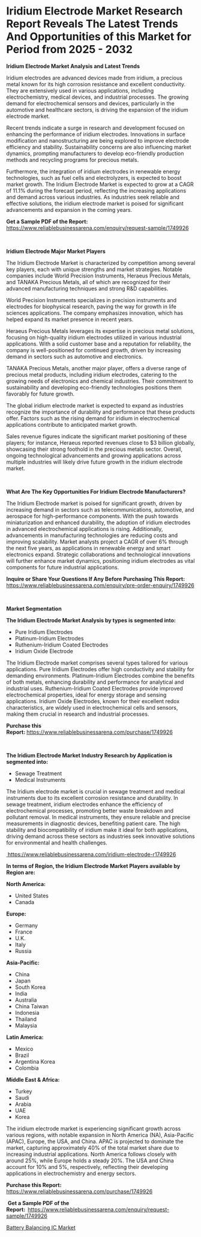 <p><h1>Iridium Electrode Market Research Report Reveals The Latest Trends And Opportunities of this Market for Period from 2025 - 2032</h1></p><p><strong>Iridium Electrode Market Analysis and Latest Trends</strong></p>
<p><p>Iridium electrodes are advanced devices made from iridium, a precious metal known for its high corrosion resistance and excellent conductivity. They are extensively used in various applications, including electrochemistry, medical devices, and industrial processes. The growing demand for electrochemical sensors and devices, particularly in the automotive and healthcare sectors, is driving the expansion of the iridium electrode market.</p><p>Recent trends indicate a surge in research and development focused on enhancing the performance of iridium electrodes. Innovations in surface modification and nanostructuring are being explored to improve electrode efficiency and stability. Sustainability concerns are also influencing market dynamics, prompting manufacturers to develop eco-friendly production methods and recycling programs for precious metals.</p><p>Furthermore, the integration of iridium electrodes in renewable energy technologies, such as fuel cells and electrolyzers, is expected to boost market growth. The Iridium Electrode Market is expected to grow at a CAGR of 11.1% during the forecast period, reflecting the increasing applications and demand across various industries. As industries seek reliable and effective solutions, the iridium electrode market is poised for significant advancements and expansion in the coming years.</p></p>
<p><strong>Get a Sample PDF of the Report:&nbsp;</strong> <a href="https://www.reliablebusinessarena.com/enquiry/request-sample/1749926?utm_campaign=2106&utm_medium=2&utm_source=Github&utm_content=ia&utm_term=15022025&utm_id=iridium-electrode">https://www.reliablebusinessarena.com/enquiry/request-sample/1749926</a></p>
<p>&nbsp;</p>
<p><strong>Iridium Electrode Major Market Players</strong></p>
<p><p>The Iridium Electrode Market is characterized by competition among several key players, each with unique strengths and market strategies. Notable companies include World Precision Instruments, Heraeus Precious Metals, and TANAKA Precious Metals, all of which are recognized for their advanced manufacturing techniques and strong R&D capabilities.</p><p>World Precision Instruments specializes in precision instruments and electrodes for biophysical research, paving the way for growth in life sciences applications. The company emphasizes innovation, which has helped expand its market presence in recent years.</p><p>Heraeus Precious Metals leverages its expertise in precious metal solutions, focusing on high-quality iridium electrodes utilized in various industrial applications. With a solid customer base and a reputation for reliability, the company is well-positioned for continued growth, driven by increasing demand in sectors such as automotive and electronics.</p><p>TANAKA Precious Metals, another major player, offers a diverse range of precious metal products, including iridium electrodes, catering to the growing needs of electronics and chemical industries. Their commitment to sustainability and developing eco-friendly technologies positions them favorably for future growth.</p><p>The global iridium electrode market is expected to expand as industries recognize the importance of durability and performance that these products offer. Factors such as the rising demand for iridium in electrochemical applications contribute to anticipated market growth.</p><p>Sales revenue figures indicate the significant market positioning of these players; for instance, Heraeus reported revenues close to $3 billion globally, showcasing their strong foothold in the precious metals sector. Overall, ongoing technological advancements and growing applications across multiple industries will likely drive future growth in the iridium electrode market.</p></p>
<p>&nbsp;</p>
<p><strong>What Are The Key Opportunities For Iridium Electrode Manufacturers?</strong></p>
<p><p>The Iridium Electrode market is poised for significant growth, driven by increasing demand in sectors such as telecommunications, automotive, and aerospace for high-performance components. With the push towards miniaturization and enhanced durability, the adoption of iridium electrodes in advanced electrochemical applications is rising. Additionally, advancements in manufacturing technologies are reducing costs and improving scalability. Market analysts project a CAGR of over 6% through the next five years, as applications in renewable energy and smart electronics expand. Strategic collaborations and technological innovations will further enhance market dynamics, positioning iridium electrodes as vital components for future industrial applications.</p></p>
<p><strong>Inquire or Share Your Questions If Any Before Purchasing This Report:</strong> <a href="https://www.reliablebusinessarena.com/enquiry/pre-order-enquiry/1749926?utm_campaign=2106&utm_medium=2&utm_source=Github&utm_content=ia&utm_term=15022025&utm_id=iridium-electrode">https://www.reliablebusinessarena.com/enquiry/pre-order-enquiry/1749926</a></p>
<p>&nbsp;</p>
<p><strong>Market Segmentation</strong></p>
<p><strong>The Iridium Electrode Market Analysis by types is segmented into:</strong></p>
<p><ul><li>Pure Iridium Electrodes</li><li>Platinum-Iridium Electrodes</li><li>Ruthenium-Iridium Coated Electrodes</li><li>Iridium Oxide Electrode</li></ul></p>
<p><p>The Iridium Electrode market comprises several types tailored for various applications. Pure Iridium Electrodes offer high conductivity and stability for demanding environments. Platinum-Iridium Electrodes combine the benefits of both metals, enhancing durability and performance for analytical and industrial uses. Ruthenium-Iridium Coated Electrodes provide improved electrochemical properties, ideal for energy storage and sensing applications. Iridium Oxide Electrodes, known for their excellent redox characteristics, are widely used in electrochemical cells and sensors, making them crucial in research and industrial processes.</p></p>
<p><strong>Purchase this Report:&nbsp;</strong><a href="https://www.reliablebusinessarena.com/purchase/1749926?utm_campaign=2106&utm_medium=2&utm_source=Github&utm_content=ia&utm_term=15022025&utm_id=iridium-electrode">https://www.reliablebusinessarena.com/purchase/1749926</a></p>
<p>&nbsp;</p>
<p><strong>The Iridium Electrode Market Industry Research by Application is segmented into:</strong></p>
<p><ul><li>Sewage Treatment</li><li>Medical Instruments</li></ul></p>
<p><p>The Iridium electrode market is crucial in sewage treatment and medical instruments due to its excellent corrosion resistance and durability. In sewage treatment, iridium electrodes enhance the efficiency of electrochemical processes, promoting better waste breakdown and pollutant removal. In medical instruments, they ensure reliable and precise measurements in diagnostic devices, benefiting patient care. The high stability and biocompatibility of iridium make it ideal for both applications, driving demand across these sectors as industries seek innovative solutions for environmental and health challenges.</p></p>
<p><a href="https://www.reliablebusinessarena.com/iridium-electrode-r1749926?utm_campaign=2106&utm_medium=2&utm_source=Github&utm_content=ia&utm_term=15022025&utm_id=iridium-electrode">&nbsp;https://www.reliablebusinessarena.com/iridium-electrode-r1749926</a></p>
<p><strong>In terms of Region, the Iridium Electrode Market Players available by Region are:</strong></p>
<p>
    <p> <strong> North America: </strong>
        <ul>
            <li>United States</li>
            <li>Canada</li>
        </ul>
        </p> 
    <p> <strong> Europe: </strong>
        <ul>
            <li>Germany</li>
            <li>France</li>
            <li>U.K.</li>
            <li>Italy</li>
            <li>Russia</li>
        </ul>
        </p> 
    <p> <strong> Asia-Pacific: </strong>
        <ul>
            <li>China</li>
            <li>Japan</li>
            <li>South Korea</li>
            <li>India</li>
            <li>Australia</li>
            <li>China Taiwan</li>
            <li>Indonesia</li>
            <li>Thailand</li>
            <li>Malaysia</li>
        </ul>
        </p> 
    <p> <strong> Latin America: </strong>
        <ul>
            <li>Mexico</li>
            <li>Brazil</li>
            <li>Argentina Korea</li>
            <li>Colombia</li>
        </ul>
        </p> 
    <p> <strong> Middle East & Africa: </strong>
        <ul>
            <li>Turkey</li>
            <li>Saudi</li>
            <li>Arabia</li>
            <li>UAE</li>
            <li>Korea</li>
        </ul>
    </p>
    </p>
<p><p>The iridium electrode market is experiencing significant growth across various regions, with notable expansion in North America (NA), Asia-Pacific (APAC), Europe, the USA, and China. APAC is projected to dominate the market, capturing approximately 40% of the total market share due to increasing industrial applications. North America follows closely with around 25%, while Europe holds a steady 20%. The USA and China account for 10% and 5%, respectively, reflecting their developing applications in electrochemistry and energy sectors.</p></p>
<p><strong>Purchase this Report: </strong><a href="https://www.reliablebusinessarena.com/purchase/1749926?utm_campaign=2106&utm_medium=2&utm_source=Github&utm_content=ia&utm_term=15022025&utm_id=iridium-electrode">https://www.reliablebusinessarena.com/purchase/1749926</a></p>
<p>&nbsp;<strong>Get a Sample PDF of the Report:&nbsp;&nbsp;</strong><a href="https://www.reliablebusinessarena.com/enquiry/request-sample/1749926?utm_campaign=2106&utm_medium=2&utm_source=Github&utm_content=ia&utm_term=15022025&utm_id=iridium-electrode">https://www.reliablebusinessarena.com/enquiry/request-sample/1749926</a></p>
<p><strong></strong></p>
<p><p><a href="https://github.com/JosephineMcguire65/Market-Research-Report-List-1/blob/main/battery-balancing-ic-market.md?utm_campaign=2106&utm_medium=2&utm_source=Github&utm_content=ia&utm_term=15022025&utm_id=iridium-electrode">Battery Balancing IC Market</a></p></p>